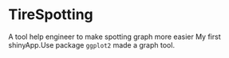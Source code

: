# TireSpotting
A tool help engineer to make spotting graph more easier
My first shinyApp.Use package `ggplot2` made a graph tool.
